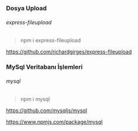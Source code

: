 ### Dosya Upload

###### express-fileupload

> npm i express-fileupload

https://github.com/richardgirges/express-fileupload


### MySql Veritabanı İşlemleri
###### mysql

> npm i mysql

https://github.com/mysqljs/mysql

https://www.npmjs.com/package/mysql

